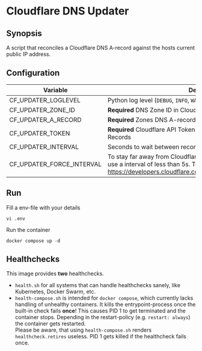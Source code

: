 # Cloudflare DNS Updater
## Synopsis
A script that reconciles a Cloudflare DNS A-record against the hosts current public IP address.

## Configuration 

| Variable                  | Description | Default |
|---------------------------|-------------|---------|
| CF_UPDATER_LOGLEVEL       | Python log level (`DEBUG`, `INFO`, `WARNING`, `ERROR`, `CRITICAL`) |  `INFO` |
| CF_UPDATER_ZONE_ID        | **Required** DNS Zone ID  in Cloudflare Websites Dashboard | `""` |
| CF_UPDATER_A_RECORD       | **Required** Zones DNS A-record to change | `""` |
| CF_UPDATER_TOKEN          | **Required** Cloudflare API Token with permissions to change DNS Records | `""` |
| CF_UPDATER_INTERVAL       | Seconds to wait between reconsiliation runs | `30` |
| CF_UPDATER_FORCE_INTERVAL | To stay far away from Cloudflares rate limits, it's not recomended to use a interval of less than 5s. To override this set to `True`. See https://developers.cloudflare.com/fundamentals/api/reference/limits/| `False`|

## Run
Fill a env-file with your details
```
vi .env
```

Run the container 
```
docker compose up -d
```

## Healthchecks
This image provides **two** healthchecks.  
- `health.sh` for all systems that can handle healthchecks sanely, like Kubernetes, Docker Swarm, etc.  
- `health-compose.sh` is intended for `docker compose`, which currently lacks handling of unhealthy containers. It kills the entrypoint-process once the built-in check fails **once**! This causes PID 1 to get terminated and the container stops.
Depending in the restart-policy (e.g. `restart: always`) the container gets restarted.  
Please be aware, that using `health-compose.sh` renders `healthcheck.retires` useless. PID 1 gets killed if the healthcheck fails once.